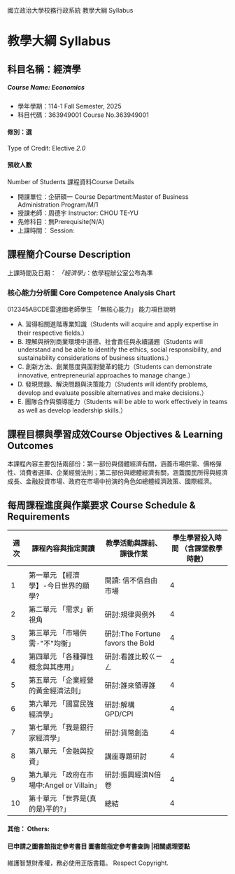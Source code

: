 國立政治大學校務行政系統 教學大綱 Syllabus
# 教學大綱 Syllabus
##  科目名稱：經濟學
#####  Course Name: Economics
  * 學年學期：114-1 Fall Semester, 2025 
  * 科目代碼：363949001 Course No.363949001
#### 修別：選
Type of Credit: Elective 
_2.0_
#### 預收人數
Number of Students
課程資料Course Details
  * 開課單位：企研碩一 Course Department:Master of Business Administration Program/M/1 
  * 授課老師：周德宇 Instructor: CHOU TE-YU 
  * 先修科目：無Prerequisite(N/A)
  * 上課時間： Session: 
##  課程簡介Course Description
上課時間及日期：
_「經濟學」_：依學程辦公室公布為準
###  核心能力分析圖 Core Competence Analysis Chart
012345ABCDE雷達圖老師學生
「無核心能力」 
能力項目說明
  * A. 習得相關進階專業知識（Students will acquire and apply expertise in their respective fields.）
  * B. 理解與辨別商業環境中道德、社會責任與永續議題（Students will understand and be able to identify the ethics, social responsibility, and sustainability considerations of business situations.）
  * C. 創新方法、創業態度與面對變革的能力（Students can demonstrate innovative, entrepreneurial approaches to manage change.）
  * D. 發現問題、解決問題與決策能力（Students will identify problems, develop and evaluate possible alternatives and make decisions.）
  * E. 團隊合作與領導能力（Students will be able to work effectively in teams as well as develop leadership skills.）
##  課程目標與學習成效Course Objectives & Learning Outcomes 
本課程內容主要包括兩部份：第一部份與個體經濟有關，涵蓋市場供需、價格彈性、消費者選擇、企業經營法則；第二部份與總體經濟有關，涵蓋國民所得與經濟成長、金融投資市場、政府在市場中扮演的角色如總體經濟政策、國際經濟。
##  每周課程進度與作業要求 Course Schedule & Requirements
週次 |  課程內容與指定閱讀 |  教學活動與課前、課後作業 |  學生學習投入時間 （含課堂教學時數）  
---|---|---|---  
|  |  |   
1 |  第一單元 【經濟學】-今日世界的顯學? |  閱讀: 信不信自由市場 |  4  
2 |  第二單元 「需求」新視角 |  研討:規律與例外 |  4  
3 |  第三單元 「市場供需-"不"均衡」 |  研討:The Fortune favors the Bold |  4  
4 |  第四單元 「各種彈性概念與其應用」 |  研討:看誰比較ㄍㄧㄥ |  4  
5 |  第五單元 「企業經營的黃金經濟法則」 |  研討:誰來領導誰 |  4  
6 |  第六單元 「國富民強經濟學」 |  研討:解構GPD/CPI |  4  
7 |  第七單元 「我是銀行家經濟學」 |  研討:貨幣創造 |  4  
8 |  第八單元 「金融與投資」 |  講座專題研討 |  4  
9 |  第九單元 「政府在市場中:Angel or Villain」 | 研討:振興經濟N倍卷 |  4  
10 |  第十單元 「世界是(真的是)平的?」 |  總結 |  4  
####  其他： Others:
####  已申請之圖書館指定參考書目  圖書館指定參考書查詢 |相關處理要點
維護智慧財產權，務必使用正版書籍。 Respect Copyright.